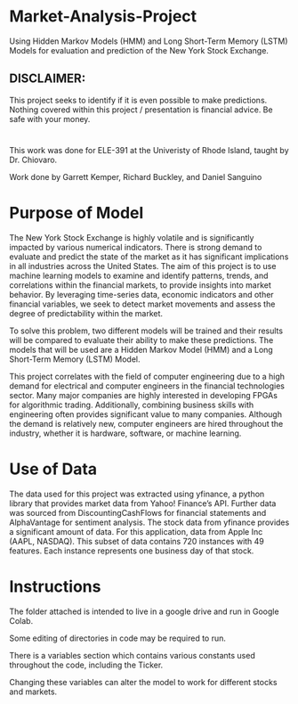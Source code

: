 # Market-Analysis-Project
Using Hidden Markov Models (HMM) and Long Short-Term Memory (LSTM) Models for evaluation and prediction of the New York Stock Exchange.

## DISCLAIMER:
This project seeks to identify if it is even possible to make predictions. 
Nothing covered within this project / presentation is financial advice. Be safe with your money.​


# 
This work was done for ELE-391 at the Univeristy of Rhode Island, taught by Dr. Chiovaro.

Work done by Garrett Kemper, Richard Buckley, and Daniel Sanguino

# Purpose of Model

The New York Stock Exchange is highly volatile and is significantly impacted by various numerical indicators. There is strong demand to evaluate and predict the state of the market as it has significant implications in all industries across the United States. The aim of this project is to use machine learning models to examine and identify patterns, trends, and correlations within the financial markets, to provide insights into market behavior. By leveraging time-series data, economic indicators and other financial variables, we seek to detect market movements and assess the degree of predictability within the market.

To solve this problem, two different models will be trained and their results will be compared to evaluate their ability to make these predictions. The models that will be used are a Hidden Markov Model (HMM) and a Long Short-Term Memory (LSTM) Model.

This project correlates with the field of computer engineering due to a high demand for electrical and computer engineers in the financial technologies sector. Many major companies are highly interested in developing FPGAs for algorithmic trading. Additionally, combining business skills with engineering often provides significant value to many companies. Although the demand is relatively new, computer engineers are hired throughout the industry, whether it is hardware, software, or machine learning.

# Use of Data

The data used for this project was extracted using yfinance, a python library that provides market data from Yahoo! Finance’s API. Further data was sourced from DiscountingCashFlows for financial statements and AlphaVantage for sentiment analysis. The stock data from yfinance provides a significant amount of data. For this application, data from Apple Inc (AAPL, NASDAQ). This subset of data contains 720 instances with 49 features.  Each instance represents one business day of that stock.

# Instructions

The folder attached is intended to live in a google drive and run in Google Colab.

Some editing of directories in code may be required to run.

There is a variables section which contains various constants used throughout the code, including the Ticker.

Changing these variables can alter the model to work for different stocks and markets.
